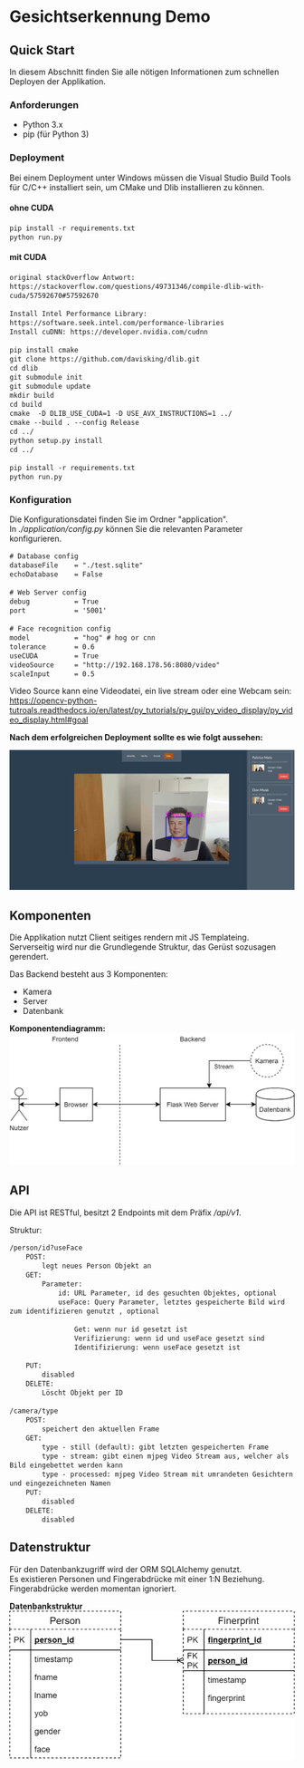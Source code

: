 # Gesichtserkennung Demo

## Quick Start

In diesem Abschnitt finden Sie alle nötigen Informationen zum schnellen Deployen der Applikation.  

### Anforderungen

 - Python 3.x
 - pip (für Python 3)

### Deployment

Bei einem Deployment unter Windows müssen die Visual Studio Build Tools für C/C++ installiert sein, um CMake und Dlib installieren zu können.

#### ohne CUDA

    pip install -r requirements.txt
    python run.py

#### mit CUDA

    original stackOverflow Antwort: 
    https://stackoverflow.com/questions/49731346/compile-dlib-with-cuda/57592670#57592670

    Install Intel Performance Library: https://software.seek.intel.com/performance-libraries
    Install cuDNN: https://developer.nvidia.com/cudnn

    pip install cmake
    git clone https://github.com/davisking/dlib.git
    cd dlib
    git submodule init
    git submodule update
    mkdir build
    cd build
    cmake  -D DLIB_USE_CUDA=1 -D USE_AVX_INSTRUCTIONS=1 ../
    cmake --build . --config Release
    cd ../
    python setup.py install
    cd ../

    pip install -r requirements.txt
    python run.py


### Konfiguration

Die Konfigurationsdatei finden Sie im Ordner "application".  
In *./application/config.py* können Sie die relevanten Parameter konfigurieren.


    # Database config
    databaseFile    = "./test.sqlite"
    echoDatabase    = False

    # Web Server config
    debug           = True
    port            = '5001'

    # Face recognition config
    model           = "hog" # hog or cnn
    tolerance       = 0.6
    useCUDA         = True 
    videoSource     = "http://192.168.178.56:8080/video" 
    scaleInput      = 0.5

Video Source kann eine Videodatei, ein live stream oder eine Webcam sein:  
https://opencv-python-tutroals.readthedocs.io/en/latest/py_tutorials/py_gui/py_video_display/py_video_display.html#goal

**Nach dem erfolgreichen Deployment sollte es wie folgt aussehen:**

![./images/1.png](./images/1.png)

## Komponenten

Die Applikation nutzt Client seitiges rendern mit JS Templateing.   
Serverseitig wird nur die Grundlegende Struktur, das Gerüst sozusagen gerendert.

Das Backend besteht aus 3 Komponenten:
- Kamera
- Server
- Datenbank

**Komponentendiagramm:**
![](./images/2.png)

## API
Die API ist RESTful, besitzt 2 Endpoints mit dem Präfix */api/v1*.  

Struktur:

    /person/id?useFace
        POST:
            legt neues Person Objekt an
        GET:
            Parameter:
                id: URL Parameter, id des gesuchten Objektes, optional
                useFace: Query Parameter, letztes gespeicherte Bild wird zum identifizieren genutzt , optional

                    Get: wenn nur id gesetzt ist
                    Verifizierung: wenn id und useFace gesetzt sind 
                    Identifizierung: wenn useFace gesetzt ist 

        PUT:
            disabled
        DELETE:
            Löscht Objekt per ID

    /camera/type
        POST:
            speichert den aktuellen Frame
        GET:
            type - still (default): gibt letzten gespeicherten Frame
            type - stream: gibt einen mjpeg Video Stream aus, welcher als Bild eingebettet werden kann
            type - processed: mjpeg Video Stream mit umrandeten Gesichtern und eingezeichneten Namen
        PUT:
            disabled
        DELETE:
            disabled


## Datenstruktur  
Für den Datenbankzugriff wird der ORM SQLAlchemy genutzt.  
Es existieren Personen und Fingerabdrücke mit einer 1:N Beziehung.  
Fingerabdrücke werden momentan ignoriert.  

**Datenbankstruktur**
![](./images/3.png)
